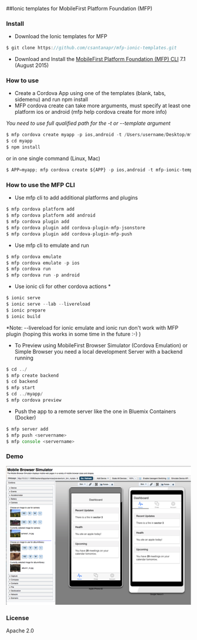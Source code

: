 ##Ionic templates for MobileFirst Platform Foundation (MFP)

### Install

- Download the Ionic templates for MFP

```javascript
$ git clone https://github.com/csantanapr/mfp-ionic-templates.git
````
- Download and Install the [MobileFirst Platform Foundation (MFP) CLI](https://developer.ibm.com/mobilefirstplatform/install/#clui) 7.1 (August 2015)

### How to use

- Create a Cordova App using one of the templates (blank, tabs, sidemenu) and run npm install
- MFP cordova create can take more arguments, must specify at least one platform ios or android (mfp help cordova create for more info)

*You need to use full qualified path for the -t or --template argument*

```javascript
$ mfp cordova create myapp -p ios,android -t /Users/username/Desktop/mfp-ionic-templates/blank
$ cd myapp
$ npm install
````

or in one single command (Linux, Mac)

```javascript
$ APP=myapp; mfp cordova create ${APP} -p ios,android -t mfp-ionic-templates/blank && cd ${APP} && npm install
````

### How to use the MFP CLI

- Use mfp cli to add additional platforms and plugins

```javascript
$ mfp cordova platform add 
$ mfp cordova platform add android
$ mfp cordova plugin add 
$ mfp cordova plugin add cordova-plugin-mfp-jsonstore
$ mfp cordova plugin add cordova-plugin-mfp-push

````

- Use mfp cli to emulate and run

```javascript
$ mfp cordova emulate
$ mfp cordova emulate -p ios
$ mfp cordova run
$ mfp cordova run -p android

````

- Use ionic cli for other cordova actions *

```javascript
$ ionic serve
$ ionic serve --lab --livereload
$ ionic prepare
$ ionic build
```

*Note: --livereload for ionic emulate and ionic run don't work with MFP plugin (hoping this works in some time in the future :-) )

- To Preview using MobileFirst Browser Simulator (Cordova Emulation) or Simple Browser you need a local development Server with a backend running

```javascript
$ cd ../
$ mfp create backend
$ cd backend
$ mfp start
$ cd ../myapp/
$ mfp cordova preview
```

- Push the app to a remote server like the one in Bluemix Containers (Docker)

```javascript
$ mfp server add
$ mfp push <servername>
$ mfp console <servername>
```

### Demo
![Picture of screenshot of Mobile Browser Simulator running Ionic App](mbs_preview.png "Mobile Browser Simulator")

### License
Apache 2.0
